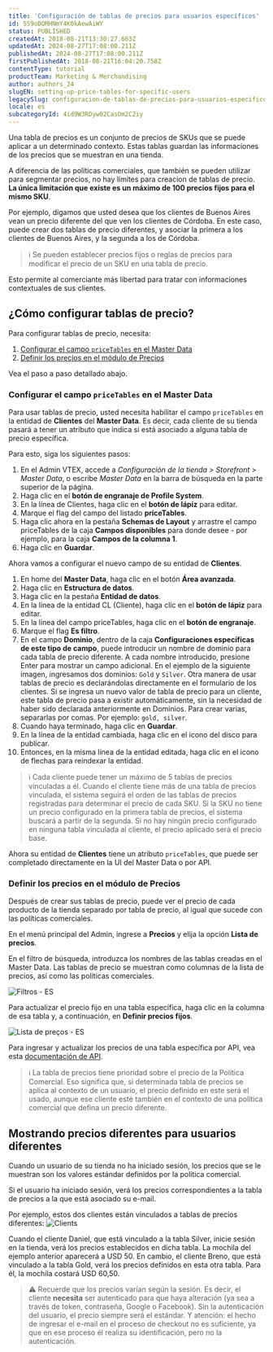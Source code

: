 ```yaml
---
title: 'Configuración de tablas de precios para usuarios específicos'
id: 5S9oDOMHNmY4K0kAewAiWY
status: PUBLISHED
createdAt: 2018-08-21T13:30:27.663Z
updatedAt: 2024-08-27T17:08:00.211Z
publishedAt: 2024-08-27T17:08:00.211Z
firstPublishedAt: 2018-08-21T16:04:20.758Z
contentType: tutorial
productTeam: Marketing & Merchandising
author: authors_24
slugEN: setting-up-price-tables-for-specific-users
legacySlug: configuracion-de-tablas-de-precios-para-usuarios-especificos-con-session
locale: es
subcategoryId: 4id9W3RDyw02CasOm2C2iy
---
```


Una tabla de precios es un conjunto de precios de SKUs que se puede aplicar a un determinado contexto. Estas tablas guardan las informaciones de los precios que se muestran en una tienda.

A diferencia de las políticas comerciales, que también se pueden utilizar para segmentar precios, no hay límites para creacion de tablas de precio. **La única limitación que existe es un máximo de 100 precios fijos para el mismo SKU**.

Por ejemplo, digamos que usted desea que los clientes de Buenos Aires vean un precio diferente del que ven los clientes de Córdoba. En este caso, puede crear dos tablas de precio diferentes, y asociar la primera a los clientes de Buenos Aires, y la segunda a los de Córdoba.

> ℹ️ Se pueden establecer precios fijos o reglas de precios para modificar el precio de un SKU en una tabla de precio.

Esto permite al comerciante más libertad para tratar con informaciones contextuales de sus clientes.

## ¿Cómo configurar tablas de precio?

Para configurar tablas de precio, necesita:

1. [Configurar el campo `priceTables` en el Master Data](#configurar-el-campo-pricetables-en-el-master-data)
2. [Definir los precios en el módulo de Precios](#definir-los-precios-en-el-modulo-de-precios)

Vea el paso a paso detallado abajo.

### Configurar el campo `priceTables` en el Master Data

Para usar tablas de precio, usted necesita habilitar el campo `priceTables` en la entidad de __Clientes__ del __Master Data__. Es decir, cada cliente de su tienda pasará a tener un atributo que indica si está asociado a alguna tabla de precio específica.

Para esto, siga los siguientes pasos:

1. En el Admin VTEX, accede a *Configuración de la tienda > Storefront > Master Data*, o escribe *Master Data* en la barra de búsqueda en la parte superior de la página.
2. Haga clic en el __botón de engranaje de Profile System__.
3. En la línea de Clientes, haga clic en el __botón de lápiz__ para editar.
4. Marque el flag del campo del listado __priceTables__.
5. Haga clic ahora en la pestaña __Schemas de Layout__ y arrastre el campo priceTables de la caja __Campos disponibles__ para donde desee - por ejemplo, para la caja __Campos de la columna 1__.
6. Haga clic en __Guardar__.

Ahora vamos a configurar el nuevo campo de su entidad de __Clientes__.

1. En home del __Master Data__, haga clic en el botón __Área avanzada__.
2. Haga clic en __Estructura de datos__.
3. Haga clic en la pestaña __Entidad de datos__.
4. En la línea de la entidad CL (Cliente), haga clic en el __botón de lápiz__ para editar.
5. En la línea del campo priceTables, haga clic en el __botón de engranaje__.
6. Marque el flag __Es filtro__.
7. En el campo __Dominio__, dentro de la caja __Configuraciones específicas de este tipo de campo__, puede introducir un nombre de dominio para cada tabla de precio diferente. A cada nombre introducido, presione Enter para mostrar un campo adicional. En el ejemplo de la siguiente imagen, ingresamos dos dominios: `Gold` y `Silver`.
Otra manera de usar tablas de precio es declarándolas directamente en el formulario de los clientes. Si se ingresa un nuevo valor de tabla de precio para un cliente, este tabla de precio pasa a existir automáticamente, sin la necesidad de haber sido declarada anteriormente en Dominios. Para crear varias, separarlas por comas. Por ejemplo: `gold, silver`.
9. Cuando haya terminado, haga clic en __Guardar__.
10. En la línea de la entidad cambiada, haga clic en el icono del disco para publicar.
11. Entonces, en la misma línea de la entidad editada, haga clic en el icono de flechas para reindexar la entidad.

> ℹ️ Cada cliente puede tener un máximo de 5 tablas de precios vinculadas a él. Cuando el cliente tiene más de una tabla de precios vinculada, el sistema seguirá el orden de las tablas de precios registradas para determinar el precio de cada SKU. Si la SKU no tiene un precio configurado en la primera tabla de precios, el sistema buscará a partir de la segunda. Si no hay ningún precio configurado en ninguna tabla vinculada al cliente, el precio aplicado será el precio base.

Ahora su entidad de __Clientes__ tiene un atributo `priceTables`, que puede ser completado directamente en la UI del Master Data o por API.

### Definir los precios en el módulo de Precios

Después de crear sus tablas de precio, puede ver el precio de cada producto de la tienda separado por tabla de precio, al igual que sucede con las políticas comerciales.

En el menú principal del Admin, ingrese a __Precios__ y elija la opción __Lista de precios__.

En el filtro de búsqueda, introduzca los nombres de las tablas creadas en el Master Data. Las tablas de precio se muestran como columnas de la lista de precios, así como las políticas comerciales.

![Filtros - ES](//images.ctfassets.net/alneenqid6w5/4sQMk2XLRyoQvFLNrGI0A7/ba496e9ee7014e06fd7ed4a248e2d422/Filtros_-_ES.png)

Para actualizar el precio fijo en una tabla específica, haga clic en la columna de esa tabla y, a continuación, en __Definir precios fijos__.

![Lista de preços - ES](//images.ctfassets.net/alneenqid6w5/16m3JGeeDwzioInWVBxbpl/f95259f067d5777971bd22b44f52ee08/Lista_de_pre_os_-_ES.png)

Para ingresar y actualizar los precios de una tabla específica por API, vea esta [documentación de API](https://developers.vtex.com/reference/prices-and-fixed-prices#createeditfixedpricesonapricetableortradepolicy).

> ℹ️ La tabla de precios tiene prioridad sobre el precio de la Política Comercial. Eso significa que, si determinada tabla de precios se aplica al contexto de un usuario, el precio definido en este será el usado, aunque ese cliente esté también en el contexto de una política comercial que defina un precio diferente.

## Mostrando precios diferentes para usuarios diferentes 

Cuando un usuario de su tienda no ha iniciado sesión, los precios que se le muestran son los valores estándar definidos por la política comercial.

Si el usuario ha iniciado sesión, verá los precios correspondientes a la tabla de precios a la que está asociado su e-mail.

Por ejemplo, estos dos clientes están vinculados a tablas de precios diferentes:
![Clients](//images.ctfassets.net/alneenqid6w5/4YanVck2GswcKKEEamO6gs/d1a2bc5603716c485dd000239a49fb41/Clients.png)

Cuando el cliente Daniel, que está vinculado a la tabla Silver, inicie sesión en la tienda, verá los precios establecidos en dicha tabla. La mochila del ejemplo anterior aparecerá a USD 50.
En cambio, el cliente Breno, que está vinculado a la tabla Gold, verá los precios definidos en esta otra tabla. Para él, la mochila costará USD 60,50.

> ⚠️ Recuerde que los precios varían según la sesión. Es decir, el cliente **necesita** ser autenticado para que haya alteración (ya sea a través de token, contraseña, Google o Facebook). Sin la autenticación del usuario, el precio siempre será el estándar. Y atención: el hecho de ingresar el e-mail en el proceso de checkout no es suficiente, ya que en ese proceso él realiza su identificación, pero no la autenticación.
